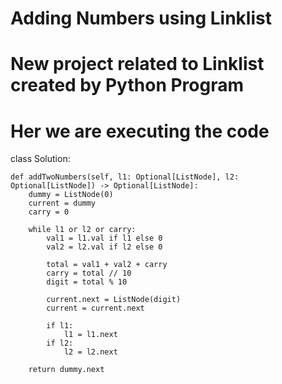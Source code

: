# Adding Numbers using Linklist
# New project related to Linklist created by Python Program
# Her we are executing the code

class Solution:
    
    def addTwoNumbers(self, l1: Optional[ListNode], l2: Optional[ListNode]) -> Optional[ListNode]:
        dummy = ListNode(0)
        current = dummy
        carry = 0
        
        while l1 or l2 or carry:
            val1 = l1.val if l1 else 0
            val2 = l2.val if l2 else 0
            
            total = val1 + val2 + carry
            carry = total // 10
            digit = total % 10
            
            current.next = ListNode(digit)
            current = current.next
            
            if l1:
                l1 = l1.next
            if l2:
                l2 = l2.next
        
        return dummy.next

